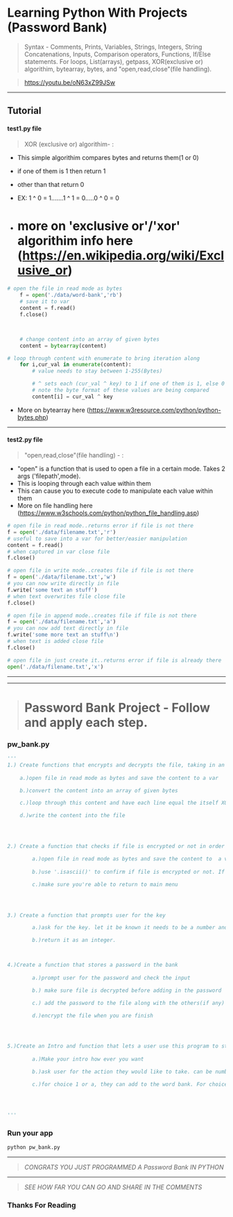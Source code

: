 # Learning Python With Projects (Password Bank) 
> Syntax - Comments, Prints, Variables, Strings, Integers, String Concatenations, Inputs, Comparison operators, Functions, If/Else statements. For loops, List(arrays), getpass, XOR(exclusive or) algorithim, bytearray, bytes, and "open,read,close"(file handling).

> https://youtu.be/oN63xZ99JSw

___

## Tutorial
	    
#### test1.py file

> XOR (exclusive or) algorithim- :
* This simple algorithim compares bytes and returns them(1 or 0)
* if one of them is 1 then return 1
* other than that return 0
* EX: 1 ^ 0 = 1.......1 ^ 1 = 0.....0 ^ 0 = 0

* # more on 'exclusive or'/'xor' algorithim info here (https://en.wikipedia.org/wiki/Exclusive_or)

```python
# open the file in read mode as bytes
	f = open('./data/word-bank','rb')
	# save it to var
	content = f.read()
	f.close()



	# change content into an array of given bytes
	content = bytearray(content)

# loop through content with enumerate to bring iteration along 
	for i,cur_val in enumerate(content):
		# value needs to stay between 1-255(Bytes)

		# ^ sets each (cur_val ^ key) to 1 if one of them is 1, else 0
		# note the byte format of these values are being compared
		content[i] = cur_val ^ key


```

* More on bytearray here (https://www.w3resource.com/python/python-bytes.php)
___

#### test2.py file

> "open,read,close"(file handling) - :
* "open" is a function that is used to open a file in a certain mode. Takes 2 args ('filepath',mode). 
* This is looping through each value within them
* This can cause you to execute code to manipulate each value within them
* More on file handling here (https://www.w3schools.com/python/python_file_handling.asp)


```python
# open file in read mode..returns error if file is not there
f = open('./data/filename.txt','r')
# useful to save into a var for better/easier manipulation
content = f.read()
# when captured in var close file
f.close()

# open file in write mode..creates file if file is not there
f = open('./data/filename.txt','w')
# you can now write directly in file
f.write('some text an stuff')
# when text overwrites file close file
f.close()

# open file in append mode..creates file if file is not there
f = open('./data/filename.txt','a')
# you can now add text directly in file
f.write('some more text an stuff\n')
# when text is added close file
f.close()

# open file in just create it..returns error if file is already there
open('./data/filename.txt','x')

```
___


___

> # Password Bank Project - Follow and apply each step.
  

### pw_bank.py
```python
'''
1.) Create functions that encrypts and decrypts the file, taking in an int as the arguement(1-255) named 'key'
	
	a.)open file in read mode as bytes and save the content to a var 

	b.)convert the content into an array of given bytes

	c.)loop through this content and have each line equal the itself XOR the key (cur_val ^ key)

	d.)write the content into the file




2.) Create a function that checks if file is encrypted or not in order to take the right action. Be sure to be interactive with user.

		a.)open file in read mode as bytes and save the content to 	a var 
		
		b.)use '.isascii()' to confirm if file is encrypted or not. If so decrypt it then inform the user, else do the opposite.

		c.)make sure you're able to return to main menu




3.) Create a function that prompts user for the key

		a.)ask for the key. let it be known it needs to be a number and between 1-255. Check input.

		b.)return it as an integer.



4.)Create a function that stores a password in the bank
	
		a.)prompt user for the password and check the input

		b.) make sure file is decrypted before adding in the password

		c.) add the password to the file along with the others(if any)

		d.)encrypt the file when you are finish




5.)Create an Intro and function that lets a user use this program to store passwords securley
		
		a.)Make your intro how ever you want

		b.)ask user for the action they would like to take. can be number select or character select choice.

		c.)for choice 1 or a, they can add to the word bank. For choice 2 or b, they can unlock or secure the word bank. For choice 3 or c, quit game 




'''

```

### Run your app
```bash
python pw_bank.py
```
___


> *CONGRATS YOU JUST PROGRAMMED A Password Bank IN PYTHON*
---
> *SEE HOW FAR YOU CAN GO AND SHARE IN THE COMMENTS*


### Thanks For Reading 
